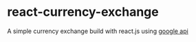 # react-currency-exchange
A simple currency exchange build with react.js using [google api](https://currency-api.appspot.com)
